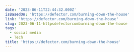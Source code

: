 ```yaml
---
date: '2023-06-11T22:44:32.000Z'
isBasedOn: 'https://defector.com/burning-down-the-house'
link: 'https://defector.com/burning-down-the-house'
slug: 2023-06-11-httpsdefectorcomburning-down-the-house
tags:
  - social media
  - Tech
title: 'https://defector.com/burning-down-the-house'
---
```


